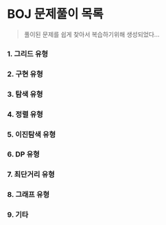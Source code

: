 # BOJ 문제풀이 목록

> 풀이된 문제를 쉽게 찾아서 복습하기위해 생성되었다...

### 1. 그리드 유형

### 2. 구현 유형

### 3. 탐색 유형

### 4. 정렬 유형

### 5. 이진탐색 유형

### 6. DP 유형

### 7. 최단거리 유형

### 8. 그래프 유형

### 9. 기타
